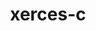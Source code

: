 ---
title: "xerces-c"
layout: cache
categories: [package, develop]
meta: {"versions": ["3.2.3", "3.2.4"], "compilers": ["gcc@=11.1.0"], "oss": ["ubuntu20.04"], "platforms": ["linux"], "targets": ["ppc64le", "x86_64_v3"], "stacks": ["e4s", "e4s-power", "root"], "num_specs": 11, "num_specs_by_stack": {"root": 11, "e4s-power": 1, "e4s": 1}}
spec_details: [{"hash": "htjms5w247xhhq5rfzkzbjcivs6chsln", "compiler": "gcc@=11.1.0", "versions": ["3.2.4"], "os": "ubuntu20.04", "platform": "linux", "target": "ppc64le", "variants": ["build_system=autotools", "cxxstd=default", "netaccessor=curl", "transcoder=iconv"], "stacks": ["root"], "size": "-", "tarball": "https://binaries.spack.io/develop/build_cache/linux-ubuntu20.04-ppc64le/gcc-11.1.0/xerces-c-3.2.4/linux-ubuntu20.04-ppc64le-gcc-11.1.0-xerces-c-3.2.4-htjms5w247xhhq5rfzkzbjcivs6chsln.spack"}, {"hash": "japgrbr5vf34r66uwgkjppgo6k7sd64p", "compiler": "gcc@=11.1.0", "versions": ["3.2.4"], "os": "ubuntu20.04", "platform": "linux", "target": "ppc64le", "variants": ["build_system=autotools", "cxxstd=default", "netaccessor=curl", "transcoder=iconv"], "stacks": ["e4s-power", "root"], "size": "-", "tarball": "https://binaries.spack.io/develop/build_cache/linux-ubuntu20.04-ppc64le/gcc-11.1.0/xerces-c-3.2.4/linux-ubuntu20.04-ppc64le-gcc-11.1.0-xerces-c-3.2.4-japgrbr5vf34r66uwgkjppgo6k7sd64p.spack"}, {"hash": "k2kjen3xvxjrz6il2fvlwhkf4juqzpcr", "compiler": "gcc@=11.1.0", "versions": ["3.2.4"], "os": "ubuntu20.04", "platform": "linux", "target": "ppc64le", "variants": ["build_system=autotools", "cxxstd=default", "netaccessor=curl", "transcoder=iconv"], "stacks": ["root"], "size": "-", "tarball": "https://binaries.spack.io/develop/build_cache/linux-ubuntu20.04-ppc64le/gcc-11.1.0/xerces-c-3.2.4/linux-ubuntu20.04-ppc64le-gcc-11.1.0-xerces-c-3.2.4-k2kjen3xvxjrz6il2fvlwhkf4juqzpcr.spack"}, {"hash": "ft3zxk7rmc3lrg7mfgyk5xkaapo3d6f6", "compiler": "gcc@=11.1.0", "versions": ["3.2.4"], "os": "ubuntu20.04", "platform": "linux", "target": "ppc64le", "variants": ["build_system=autotools", "cxxstd=default", "netaccessor=curl", "transcoder=iconv"], "stacks": ["root"], "size": "-", "tarball": "https://binaries.spack.io/develop/build_cache/linux-ubuntu20.04-ppc64le/gcc-11.1.0/xerces-c-3.2.4/linux-ubuntu20.04-ppc64le-gcc-11.1.0-xerces-c-3.2.4-ft3zxk7rmc3lrg7mfgyk5xkaapo3d6f6.spack"}, {"hash": "kdbw7h6gu6dyigukirp3g242mbawfqjt", "compiler": "gcc@=11.1.0", "versions": ["3.2.4"], "os": "ubuntu20.04", "platform": "linux", "target": "ppc64le", "variants": ["build_system=autotools", "cxxstd=default", "netaccessor=curl", "transcoder=iconv"], "stacks": ["root"], "size": "-", "tarball": "https://binaries.spack.io/develop/build_cache/linux-ubuntu20.04-ppc64le/gcc-11.1.0/xerces-c-3.2.4/linux-ubuntu20.04-ppc64le-gcc-11.1.0-xerces-c-3.2.4-kdbw7h6gu6dyigukirp3g242mbawfqjt.spack"}, {"hash": "plpdil2ohfmhav6kjpcspdcjytrvzch3", "compiler": "gcc@=11.1.0", "versions": ["3.2.3"], "os": "ubuntu20.04", "platform": "linux", "target": "ppc64le", "variants": ["build_system=autotools", "cxxstd=default", "netaccessor=curl", "transcoder=iconv"], "stacks": ["root"], "size": "-", "tarball": "https://binaries.spack.io/develop/build_cache/linux-ubuntu20.04-ppc64le/gcc-11.1.0/xerces-c-3.2.3/linux-ubuntu20.04-ppc64le-gcc-11.1.0-xerces-c-3.2.3-plpdil2ohfmhav6kjpcspdcjytrvzch3.spack"}, {"hash": "7m63q2c4phwvaxjza4xdunupx4ltrgk3", "compiler": "gcc@=11.1.0", "versions": ["3.2.4"], "os": "ubuntu20.04", "platform": "linux", "target": "x86_64_v3", "variants": ["build_system=autotools", "cxxstd=default", "netaccessor=curl", "transcoder=iconv"], "stacks": ["root"], "size": "-", "tarball": "https://binaries.spack.io/develop/build_cache/linux-ubuntu20.04-x86_64_v3/gcc-11.1.0/xerces-c-3.2.4/linux-ubuntu20.04-x86_64_v3-gcc-11.1.0-xerces-c-3.2.4-7m63q2c4phwvaxjza4xdunupx4ltrgk3.spack"}, {"hash": "4a4skklpjniga5o3g25g42pi6dzcq45f", "compiler": "gcc@=11.1.0", "versions": ["3.2.4"], "os": "ubuntu20.04", "platform": "linux", "target": "x86_64_v3", "variants": ["build_system=autotools", "cxxstd=default", "netaccessor=curl", "transcoder=iconv"], "stacks": ["e4s", "root"], "size": "-", "tarball": "https://binaries.spack.io/develop/build_cache/linux-ubuntu20.04-x86_64_v3/gcc-11.1.0/xerces-c-3.2.4/linux-ubuntu20.04-x86_64_v3-gcc-11.1.0-xerces-c-3.2.4-4a4skklpjniga5o3g25g42pi6dzcq45f.spack"}, {"hash": "wh2tjfto7zx2a4f5qba2pywoatule3ln", "compiler": "gcc@=11.1.0", "versions": ["3.2.4"], "os": "ubuntu20.04", "platform": "linux", "target": "x86_64_v3", "variants": ["build_system=autotools", "cxxstd=default", "netaccessor=curl", "transcoder=iconv"], "stacks": ["root"], "size": "-", "tarball": "https://binaries.spack.io/develop/build_cache/linux-ubuntu20.04-x86_64_v3/gcc-11.1.0/xerces-c-3.2.4/linux-ubuntu20.04-x86_64_v3-gcc-11.1.0-xerces-c-3.2.4-wh2tjfto7zx2a4f5qba2pywoatule3ln.spack"}, {"hash": "crzl75rxicd522kl34md65nxoaqsdfhp", "compiler": "gcc@=11.1.0", "versions": ["3.2.3"], "os": "ubuntu20.04", "platform": "linux", "target": "x86_64_v3", "variants": ["build_system=autotools", "cxxstd=default", "netaccessor=curl", "transcoder=iconv"], "stacks": ["root"], "size": "-", "tarball": "https://binaries.spack.io/develop/build_cache/linux-ubuntu20.04-x86_64_v3/gcc-11.1.0/xerces-c-3.2.3/linux-ubuntu20.04-x86_64_v3-gcc-11.1.0-xerces-c-3.2.3-crzl75rxicd522kl34md65nxoaqsdfhp.spack"}, {"hash": "l53wah2bsyx4vvg4oanoyl2tb5ecwtjl", "compiler": "gcc@=11.1.0", "versions": ["3.2.4"], "os": "ubuntu20.04", "platform": "linux", "target": "x86_64_v3", "variants": ["build_system=autotools", "cxxstd=default", "netaccessor=curl", "transcoder=iconv"], "stacks": ["root"], "size": "-", "tarball": "https://binaries.spack.io/develop/build_cache/linux-ubuntu20.04-x86_64_v3/gcc-11.1.0/xerces-c-3.2.4/linux-ubuntu20.04-x86_64_v3-gcc-11.1.0-xerces-c-3.2.4-l53wah2bsyx4vvg4oanoyl2tb5ecwtjl.spack"}]
---